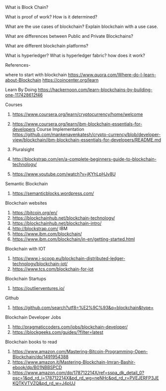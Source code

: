 What is Block Chain?

What is proof of work? How is it determined?

What are the use cases of blockchain? Explain blockchain with a use case.

What are differences between Public and Private Blockchains?

What are different blockchain platforms?

What is hyperledger? What is hyperledger fabric? how does it work?

References-

where to start with blockchain
https://www.quora.com/Where-do-I-learn-about-Blockchain
https://coincenter.org/learn


Learn By Doing
https://hackernoon.com/learn-blockchains-by-building-one-117428612f46


Courses
1. https://www.coursera.org/learn/cryptocurrency/home/welcome
2. https://www.coursera.org/learn/ibm-blockchain-essentials-for-developers
      Course Implementation
      https://github.com/mankenavenkatesh/crypto-currency/blob/developer-view/blockchain/ibm-blockchain-essentials-for-developers/README.md
      

2. Pluralsight
3. http://blockstrap.com/en/a-complete-beginners-guide-to-blockchain-technology/
4. https://www.youtube.com/watch?v=jKYhLpHJv8U




Semantic Blockchain
1. https://semanticblocks.wordpress.com/




Blockchain websites
1. https://bitcoin.org/en/
2. https://blockchainhub.net/blockchain-technology/
3. https://blockchainhub.net/blockchain-intro/
4. http://blockstrap.com/
IBM
5. https://www.ibm.com/blockchain/
6. https://www.ibm.com/blockchain/in-en/getting-started.html



Blockchain with IOT
1. https://www.i-scoop.eu/blockchain-distributed-ledger-technology/blockchain-iot/
2. https://www.tcs.com/blockchain-for-iot


Blockchain Startups
1. https://outlierventures.io/


Github
1. https://github.com/search?utf8=%E2%9C%93&q=blockchain&type=


Blockchain Developer Jobs 
1. http://pragmaticcoders.com/jobs/blockchain-developer/
2. https://blockgeeks.com/guides/?filter=latest


Blockchain books to read
1. https://www.amazon.com/Mastering-Bitcoin-Programming-Open-Blockchain/dp/1491954388
2. https://www.amazon.it/Mastering-Blockchain-Imran-Bashir-ebook/dp/B01NBBSPCD
3. https://www.amazon.com/dp/178712214X/ref=sspa_dk_detail_0?psc=1&pd_rd_i=178712214X&pd_rd_wg=neNHc&pd_rd_r=PVEJERFP3JEKQTKVTVZQ&pd_rd_w=J4pUJ


